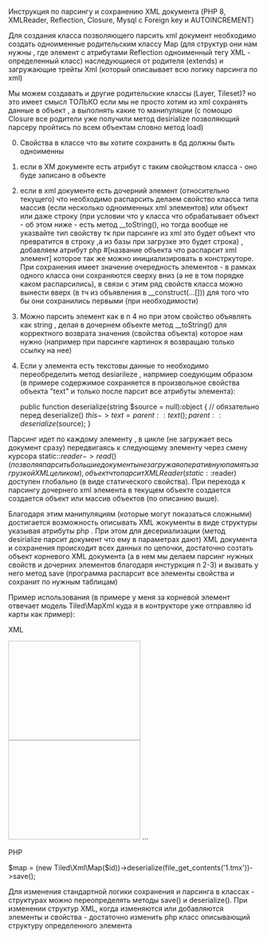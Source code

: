 Инструкция по парсингу и сохранению XML документа (PHP 8, XMLReader, Reflection, Closure,  Mysql с Foreign key и AUTOINCREMENT)

Для создания класса позволяющего парсить xml документ необходимо создать одноименные родительским классу Map (для структур они нам нужны , где элемент с атрибутами Reflection одноименный тегу XML - определенный класс) наследующиеся от родителя (extends)  и загружающие трейты Xml (который описаывает всю логику парсинга по xml)

Мы можем создавать и другие родительские классы (Layer, Tileset)? но это имеет смысл ТОЛЬКО если мы не просто хотим из xml сохранять данные в объект , а выполнять какие то манипуляции (с помощю Closure все родители уже получили метод desirialize позволяющий парсеру пройтись по всем объектам словно метод load)

0. Свойства в классе что вы хотите сохранить в бд должны быть одноименны
1. если в XM документе есть атрибут  с таким свойцством класса - оно буде записано в объекте
2. если в xml документе есть дочерний элемент (относительно текущего) что необходимо распарсить делаем свойство класса типа массив (если несколько одноименных xml элементов)  или объект или даже строку (при условии что у класса что обрабатывает объект - об этом ниже - есть метод __toString(), но тогда вообще не указвайте тип свойству тк при парсинге из xml это будет объект что превратится в строку ,а из базы при загрузке это будет строка) , добавляем атрибут php 	#[название объекта что распарсит xml элемент] которое так же можно инициализировать в констркуторе. При сохранения имеет значение очередность элементов - в рамках одного класса они сохраняются сверху вниз (а не в том порядке каком распарсились), в связи с этим ряд свойств класса можно вынести вверх (в тч из объявления в __construct(...[])) для того что бы они сохранились первыми (при необходимости)

3. Можно парсить элемент как в п 4 но при этом свойство объявлять как string , делая в дочернем объекте метод __toString() для корректного возврата значения (свойства объекта)  которое нам нужно (например при парсинге картинок я возвращаю только ссылку на нее) 
5. Если у элемента есть текстовы данные то необходимо переобределить метод desiarileze , напрмиер соедующим образом (в примере содержимое сохраняется в произвольное свойства объекта "text" и только после парсит все атрибуты элемента):

	public function deserialize(string $source = null):object
	{
		// обязательно перед deserialize()
		$this->text = parent::text();
		parent::deserialize($source);
	}


Парсинг идет по каждому элементу , в цикле (не загружает весь документ сразу) передвигаясь к следующему элементу через смену курсора static::$reader->read() (позволяя парсить большие документы не загружая оперативную память загрузкой XML целиком), объект что парсит XMLReader (static::$reader) доступен глобально (в виде статического свойства). При перехода к парсингу дочернего xml элемента в текущем объекте создается создается объект или массив объектов (по описанию выше). 


Благодаря этим манипуляциям (которые могут показаться сложными)  достигается возможность описывать XML жокументы в виде структуры указывая атрибуты php . При этом для десериализации (метод desirialize парсит документ что ему в параметрах дают) XML документа и сохранения происходит всех данных по цепочки, достаточно созтать объект корневого XML документа (а в нем мы делаем парсинг нужных свойств и дочерних элементов благодаря инстуркция п 2-3) и вызвать у него метод save (программа распарсит все элементы свойства и сохранит по нужным таблицам) 

Пример использования (в примере у меня за корневой элемент отвечает модель Tiled\MapXml  куда я в контрукторе уже отправляю id карты как пример):

XML

<?xml version="1.0" encoding="UTF-8"?>
<map version="1.5" tiledversion="1.7.1" orientation="orthogonal" renderorder="right-down" width="100" height="100" tilewidth="32" tileheight="32" infinite="0" nextlayerid="5" nextobjectid="4">
 <tileset firstgid="1" name="tmw_desert_spacing" tilewidth="32" tileheight="32" spacing="1" margin="1" tilecount="48" columns="8">
  <image source="tmw_desert_spacing.png" trans="4affea" width="265" height="199"/>
 </tileset>
 <tileset firstgid="49" name="tmw_desert_spacing2" tilewidth="32" tileheight="32" spacing="1" margin="1" tilecount="48" columns="8">
  <image source="tmw_desert_spacing.png" trans="4affea" width="265" height="199"/>
  <tile id="0">
   <objectgroup draworder="index" id="2">
    <object id="1" x="5.76013" y="7.63843" width="16.2786" height="16.9047"/>
   </objectgroup>
  </tile>
 </tileset>
 <layer id="1" name="Слой тайлов 1" width="100" height="100">
  <data encoding="csv">
	...
 </data>
 </layer>
 <objectgroup id="3" name="Слой объектов 1">
  <object id="1" gid="3221225473" x="105.5" y="66.5" width="32" height="32" rotation="90"/>
  <object id="2" gid="3221225503" x="204.639" y="72.6027" width="58.5" height="41" rotation="324.844"/>
 </objectgroup>
</map>


PHP

$map = (new Tiled\Xml\Map($id))->deserialize(file_get_contents('1.tmx'))->save();	


Для изменения стандартной логики сохранения и парсинга в классах - структурах можно переопределять методы save() и deserialize().
При изменении структур XML, когда изменяются или добавляются элементы и свойства - достаточно изменить php класс описывающий структуру определенного элемента
